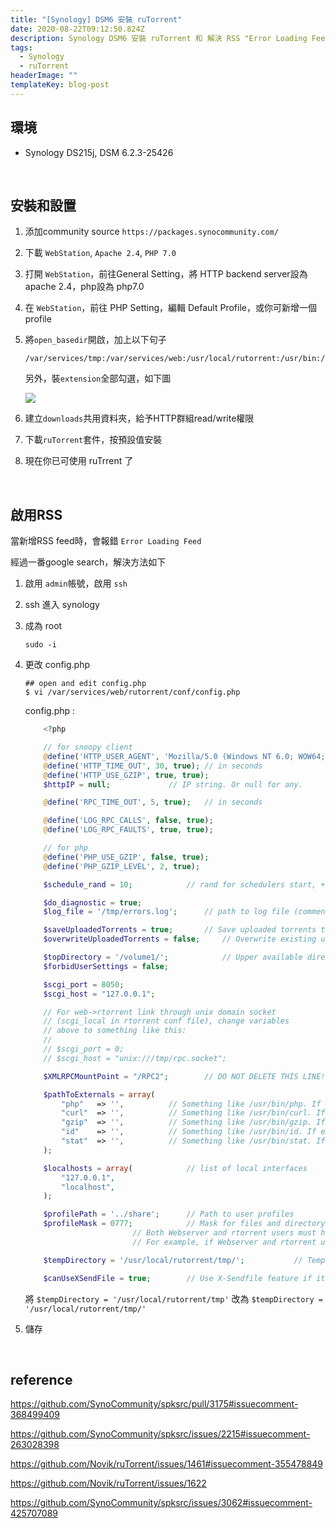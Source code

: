 ```yaml
---
title: "[Synology] DSM6 安裝 ruTorrent"
date: 2020-08-22T09:12:50.824Z
description: Synology DSM6 安裝 ruTorrent 和 解決 RSS "Error Loading Feed" 問題
tags:
  - Synology
  - ruTorrent
headerImage: ""
templateKey: blog-post
---
```


## 環境

* Synology DS215j, DSM 6.2.3-25426

&nbsp;

## 安裝和設置

1. 添加community source `https://packages.synocommunity.com/`

2. 下載 `WebStation`, `Apache 2.4`, `PHP 7.0`

3. 打開 `WebStation`，前往General Setting，將 HTTP backend server設為 apache 2.4，php設為 php7.0

4. 在 `WebStation`，前往 PHP Setting，編輯 Default Profile，或你可新增一個profile

5. 將`open_basedir`開啟，加上以下句子

   ```
   /var/services/tmp:/var/services/web:/usr/local/rutorrent:/usr/bin:/volume1/downloads
   ```

   另外，裝`extension`全部勾選，如下圖

   ![](https://i.imgur.com/pobeLQi.png)

6. 建立`downloads`共用資料夾，給予HTTP群組read/write權限

7. 下載`ruTorrent`套件，按預設值安裝 

8. 現在你已可使用 ruTrrent 了


&nbsp;
## 啟用RSS

當新增RSS feed時，會報錯 `Error Loading Feed`

經過一番google search，解決方法如下

1. 啟用 `admin`帳號，啟用 `ssh`

2. ssh 進入 synology

3. 成為 root

   ```
   sudo -i
   ```

4. 更改 config.php

   ```
   ## open and edit config.php
   $ vi /var/services/web/rutorrent/conf/config.php
   ```

   config.php :

   ```php
       <?php                                                                                                                       // configuration parameters
   
       // for snoopy client
       @define('HTTP_USER_AGENT', 'Mozilla/5.0 (Windows NT 6.0; WOW64; rv:12.0) Gecko/20100101 Firefox/12.0', true);
       @define('HTTP_TIME_OUT', 30, true); // in seconds
       @define('HTTP_USE_GZIP', true, true);
       $httpIP = null;             // IP string. Or null for any.
   
       @define('RPC_TIME_OUT', 5, true);   // in seconds
   
       @define('LOG_RPC_CALLS', false, true);
       @define('LOG_RPC_FAULTS', true, true);
   
       // for php
       @define('PHP_USE_GZIP', false, true);
       @define('PHP_GZIP_LEVEL', 2, true);
   
       $schedule_rand = 10;            // rand for schedulers start, +0..X seconds
   
       $do_diagnostic = true;
       $log_file = '/tmp/errors.log';      // path to log file (comment or leave blank to disable logging)
   
       $saveUploadedTorrents = true;       // Save uploaded torrents to profile/torrents directory or not
       $overwriteUploadedTorrents = false;     // Overwrite existing uploaded torrents in profile/torrents directory or make unique name
   
       $topDirectory = '/volume1/';            // Upper available directory. Absolute path with trail slash.
       $forbidUserSettings = false;
   
       $scgi_port = 8050;
       $scgi_host = "127.0.0.1";
   
       // For web->rtorrent link through unix domain socket
       // (scgi_local in rtorrent conf file), change variables
       // above to something like this:
       //
       // $scgi_port = 0;
       // $scgi_host = "unix:///tmp/rpc.socket";
   
       $XMLRPCMountPoint = "/RPC2";        // DO NOT DELETE THIS LINE!!! DO NOT COMMENT THIS LINE!!!
   
       $pathToExternals = array(
           "php"   => '',          // Something like /usr/bin/php. If empty, will be found in PATH.
           "curl"  => '',          // Something like /usr/bin/curl. If empty, will be found in PATH.
           "gzip"  => '',          // Something like /usr/bin/gzip. If empty, will be found in PATH.
           "id"    => '',          // Something like /usr/bin/id. If empty, will be found in PATH.
           "stat"  => '',          // Something like /usr/bin/stat. If empty, will be found in PATH.
       );
   
       $localhosts = array(            // list of local interfaces
           "127.0.0.1",
           "localhost",
       );
   
       $profilePath = '../share';      // Path to user profiles
       $profileMask = 0777;            // Mask for files and directory creation in user profiles.
                           // Both Webserver and rtorrent users must have read-write access to it.
                           // For example, if Webserver and rtorrent users are in the same group then the value may be 0770.
   
       $tempDirectory = '/usr/local/rutorrent/tmp/';           // Temp directory. Absolute path with trail slash. If null, then autodetect will be used.
   
       $canUseXSendFile = true;        // Use X-Sendfile feature if it exist
   ```

   將 `$tempDirectory = '/usr/local/rutorrent/tmp'` 改為 `$tempDirectory = '/usr/local/rutorrent/tmp/'`

5. 儲存


&nbsp;
## reference

https://github.com/SynoCommunity/spksrc/pull/3175#issuecomment-368499409

https://github.com/SynoCommunity/spksrc/issues/2215#issuecomment-263028398

https://github.com/Novik/ruTorrent/issues/1461#issuecomment-355478849

https://github.com/Novik/ruTorrent/issues/1622

https://github.com/SynoCommunity/spksrc/issues/3062#issuecomment-425707089